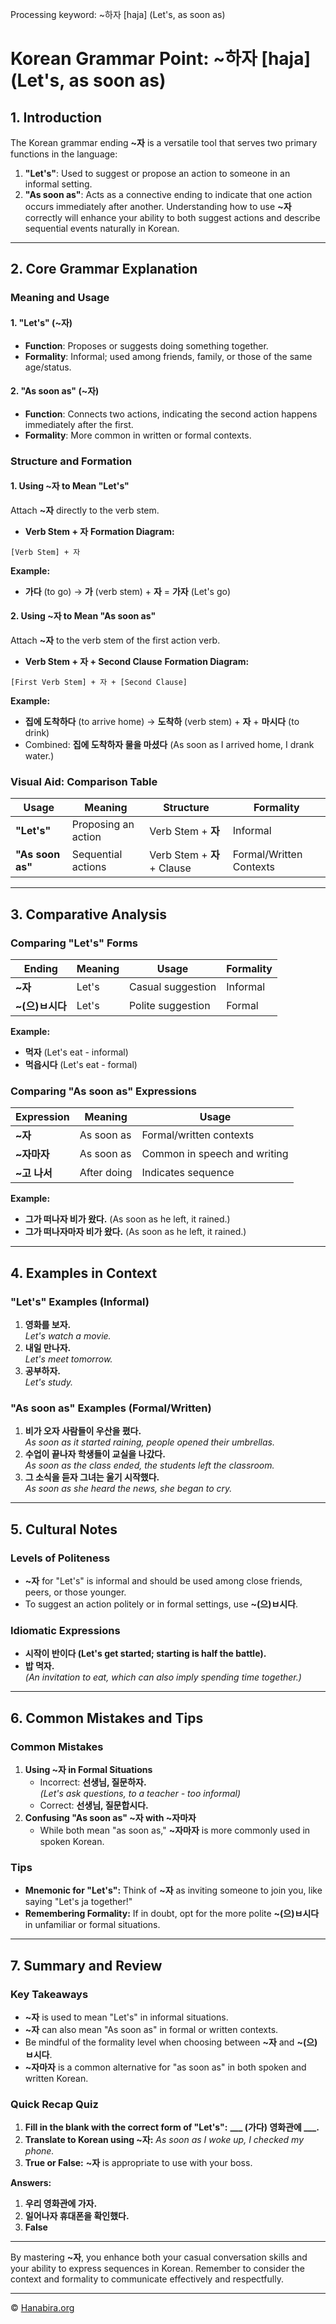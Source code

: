 Processing keyword: ~하자 [haja] (Let's, as soon as)
# Korean Grammar Point: ~하자 [haja] (Let's, as soon as)

## 1. Introduction
The Korean grammar ending **~자** is a versatile tool that serves two primary functions in the language:
1. **"Let's"**: Used to suggest or propose an action to someone in an informal setting.
2. **"As soon as"**: Acts as a connective ending to indicate that one action occurs immediately after another.
Understanding how to use **~자** correctly will enhance your ability to both suggest actions and describe sequential events naturally in Korean.

---
## 2. Core Grammar Explanation
### Meaning and Usage
#### 1. **"Let's" (~자)**
- **Function**: Proposes or suggests doing something together.
- **Formality**: Informal; used among friends, family, or those of the same age/status.
#### 2. **"As soon as" (~자)**
- **Function**: Connects two actions, indicating the second action happens immediately after the first.
- **Formality**: More common in written or formal contexts.
### Structure and Formation
#### 1. **Using ~자 to Mean "Let's"**
Attach **~자** directly to the verb stem.
- **Verb Stem + 자**
**Formation Diagram:**
```
[Verb Stem] + 자
```
**Example:**
- **가다** (to go) → **가** (verb stem) + **자** = **가자** (Let's go)
#### 2. **Using ~자 to Mean "As soon as"**
Attach **~자** to the verb stem of the first action verb.
- **Verb Stem + 자 + Second Clause**
**Formation Diagram:**
```
[First Verb Stem] + 자 + [Second Clause]
```
**Example:**
- **집에 도착하다** (to arrive home) → **도착하** (verb stem) + **자** + **마시다** (to drink)
- Combined: **집에 도착하자 물을 마셨다** (As soon as I arrived home, I drank water.)
### Visual Aid: Comparison Table
| Usage            | Meaning     | Structure            | Formality            |
|------------------|-------------|----------------------|----------------------|
| **"Let's"**      | Proposing an action | Verb Stem + **자**    | Informal             |
| **"As soon as"** | Sequential actions  | Verb Stem + **자** + Clause | Formal/Written Contexts |
---
## 3. Comparative Analysis
### Comparing "Let's" Forms
| Ending             | Meaning   | Usage                  | Formality        |
|--------------------|-----------|------------------------|------------------|
| **~자**            | Let's     | Casual suggestion      | Informal         |
| **~(으)ㅂ시다**      | Let's     | Polite suggestion      | Formal           |
**Example:**
- **먹자** (Let's eat - informal)
- **먹읍시다** (Let's eat - formal)
### Comparing "As soon as" Expressions
| Expression     | Meaning           | Usage                       |
|----------------|-------------------|-----------------------------|
| **~자**        | As soon as        | Formal/written contexts     |
| **~자마자**     | As soon as        | Common in speech and writing|
| **~고 나서**    | After doing       | Indicates sequence          |
**Example:**
- **그가 떠나자 비가 왔다.** (As soon as he left, it rained.)
- **그가 떠나자마자 비가 왔다.** (As soon as he left, it rained.)
---
## 4. Examples in Context
### "Let's" Examples (Informal)
1. **영화를 보자.**  
   *Let's watch a movie.*
2. **내일 만나자.**  
   *Let's meet tomorrow.*
3. **공부하자.**  
   *Let's study.*
### "As soon as" Examples (Formal/Written)
1. **비가 오자 사람들이 우산을 폈다.**  
   *As soon as it started raining, people opened their umbrellas.*
2. **수업이 끝나자 학생들이 교실을 나갔다.**  
   *As soon as the class ended, the students left the classroom.*
3. **그 소식을 듣자 그녀는 울기 시작했다.**  
   *As soon as she heard the news, she began to cry.*
---
## 5. Cultural Notes
### Levels of Politeness
- **~자** for "Let's" is informal and should be used among close friends, peers, or those younger.
- To suggest an action politely or in formal settings, use **~(으)ㅂ시다**.
### Idiomatic Expressions
- **시작이 반이다 (Let's get started; starting is half the battle).**
- **밥 먹자.**  
  *(An invitation to eat, which can also imply spending time together.)*
---
## 6. Common Mistakes and Tips
### Common Mistakes
1. **Using ~자 in Formal Situations**
   - Incorrect: **선생님, 질문하자.**  
     *(Let's ask questions, to a teacher - too informal)*
   - Correct: **선생님, 질문합시다.**
2. **Confusing "As soon as" ~자 with ~자마자**
   - While both mean "as soon as," **~자마자** is more commonly used in spoken Korean.
### Tips
- **Mnemonic for "Let's":** Think of **~자** as inviting someone to join you, like saying "Let's ja together!"
- **Remembering Formality:** If in doubt, opt for the more polite **~(으)ㅂ시다** in unfamiliar or formal situations.
---
## 7. Summary and Review
### Key Takeaways
- **~자** is used to mean "Let's" in informal situations.
- **~자** can also mean "As soon as" in formal or written contexts.
- Be mindful of the formality level when choosing between **~자** and **~(으)ㅂ시다**.
- **~자마자** is a common alternative for "as soon as" in both spoken and written Korean.
### Quick Recap Quiz
1. **Fill in the blank with the correct form of "Let's":**
   **___ (가다) 영화관에 ___.**
2. **Translate to Korean using ~자:**
   *As soon as I woke up, I checked my phone.*
3. **True or False:** **~자** is appropriate to use with your boss.

**Answers:**
1. **우리 영화관에 가자.**
2. **일어나자 휴대폰을 확인했다.**
3. **False**
---
By mastering **~자**, you enhance both your casual conversation skills and your ability to express sequences in Korean. Remember to consider the context and formality to communicate effectively and respectfully.

---
© [Hanabira.org](https://hanabira.org)

